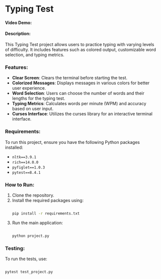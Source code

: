 # Typing Test

#### Video Demo: <URL HERE>

#### Description:
This Typing Test project allows users to practice typing with varying levels of difficulty. It includes features such as colored output, customizable word selection, and typing metrics.

### Features:
- **Clear Screen**: Clears the terminal before starting the test.
- **Colorized Messages**: Displays messages in various colors for better user experience.
- **Word Selection**: Users can choose the number of words and their lengths for the typing test.
- **Typing Metrics**: Calculates words per minute (WPM) and accuracy based on user input.
- **Curses Interface**: Utilizes the curses library for an interactive terminal interface.

### Requirements:
To run this project, ensure you have the following Python packages installed:
- `nltk==3.9.1`
- `rich==14.0.0`
- `pyfiglet==1.0.3`
- `pytest==8.4.1`

### How to Run:
1. Clone the repository.
2. Install the required packages using:
   ```bash

   pip install -r requirements.txt
   ```
3. Run the main application:
   ```bash

   python project.py
   ```

### Testing:
To run the tests, use:
```bash

pytest test_project.py

```